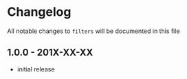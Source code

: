 # Changelog

All notable changes to `filters` will be documented in this file

## 1.0.0 - 201X-XX-XX

- initial release

